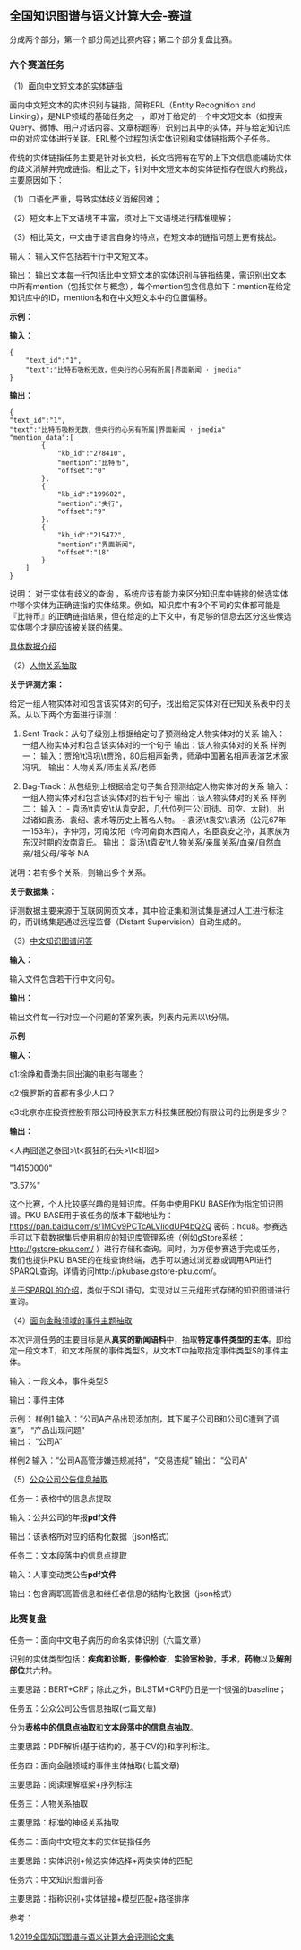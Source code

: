 ## 全国知识图谱与语义计算大会-赛道

分成两个部分，第一个部分简述比赛内容；第二个部分复盘比赛。

### 六个赛道任务

（1）[面向中文短文本的实体链指](https://biendata.com/competition/ccks_2019_el/)

面向中文短文本的实体识别与链指，简称ERL（Entity Recognition and Linking），是NLP领域的基础任务之一，即对于给定的一个中文短文本（如搜索Query、微博、用户对话内容、文章标题等）识别出其中的实体，并与给定知识库中的对应实体进行关联。ERL整个过程包括实体识别和实体链指两个子任务。 

传统的实体链指任务主要是针对长文档，长文档拥有在写的上下文信息能辅助实体的歧义消解并完成链指。相比之下，针对中文短文本的实体链指存在很大的挑战，主要原因如下：

（1）口语化严重，导致实体歧义消解困难；

（2）短文本上下文语境不丰富，须对上下文语境进行精准理解；

（3）相比英文，中文由于语言自身的特点，在短文本的链指问题上更有挑战。

输入：
输入文件包括若干行中文短文本。
 
输出：
输出文本每一行包括此中文短文本的实体识别与链指结果，需识别出文本中所有mention（包括实体与概念），每个mention包含信息如下：mention在给定知识库中的ID，mention名和在中文短文本中的位置偏移。

**示例：**

**输入：**

```
{
    "text_id":"1",
    "text":"比特币吸粉无数，但央行的心另有所属|界面新闻 · jmedia"
}
```

**输出：**

```
{
"text_id":"1",
"text":"比特币吸粉无数，但央行的心另有所属|界面新闻 · jmedia"
"mention_data":[
        {
            "kb_id":"278410",
            "mention":"比特币",
            "offset":"0"
        },
        {
            "kb_id":"199602",
            "mention":"央行",
            "offset":"9"
        },
        {
            "kb_id":"215472",
            "mention":"界面新闻",
            "offset":"18"
        }
    ]
}
```
说明：
对于实体有歧义的查询 ，系统应该有能力来区分知识库中链接的候选实体中哪个实体为正确链指的实体结果。例如，知识库中有3个不同的实体都可能是『比特币』的正确链指结果，但在给定的上下文中，有足够的信息去区分这些候选实体哪个才是应该被关联的结果。

[具体数据介绍](https://biendata.com/competition/ccks_2019_el/data/)

（2）[人物关系抽取](https://biendata.com/competition/ccks_2019_ipre/)

**关于评测方案：**

给定一组人物实体对和包含该实体对的句子，找出给定实体对在已知关系表中的关系。从以下两个方面进行评测：
 
1.  Sent-Track：从句子级别上根据给定句子预测给定人物实体对的关系
    输入：一组人物实体对和包含该实体对的一个句子 
    输出：该人物实体对的关系 
    样例一：
        输入：贾玲\t冯巩\t贾玲，80后相声新秀，师承中国著名相声表演艺术家冯巩。
        输出：人物关系/师生关系/老师

2.   Bag-Track：从包级别上根据给定句子集合预测给定人物实体对的关系
    输入：一组人物实体对和包含该实体对的若干句子
    输出：该人物实体对的关系
    样例二：
        输入：
            - 袁汤\t袁安\t从袁安起，几代位列三公(司徒、司空、太尉)，出过诸如袁汤、袁绍、袁术等历史上著名人物。
            - 袁汤\t袁安\t袁汤（公元67年—153年），字仲河，河南汝阳（今河南商水西南人，名臣袁安之孙，其家族为东汉时期的汝南袁氏。
        输出：
              袁汤\t袁安\t人物关系/亲属关系/血亲/自然血亲/祖父母/爷爷 NA
 
   说明：若有多个关系，则输出多个关系。
   
**关于数据集：**
 
评测数据主要来源于互联网网页文本，其中验证集和测试集是通过人工进行标注的，而训练集是通过远程监督（Distant Supervision）自动生成的。
   
   

（3）[中文知识图谱问答](https://biendata.com/competition/ccks_2019_6/)

**输入：**

输入文件包含若干行中文问句。
 
**输出：**

输出文件每一行对应一个问题的答案列表，列表内元素以\t分隔。
 
**示例**
 
**输入：**

q1:徐峥和黄渤共同出演的电影有哪些？

q2:俄罗斯的首都有多少人口？

q3:北京亦庄投资控股有限公司持股京东方科技集团股份有限公司的比例是多少？
 
**输出：**

<人再囧途之泰囧>\t<疯狂的石头>\t<印囧>

"14150000"

"3.57%"

这个比赛，个人比较感兴趣的是知识库。任务中使用PKU BASE作为指定知识图谱。PKU BASE用于该任务的版本下载地址为：https://pan.baidu.com/s/1MOv9PCTcALVIiodUP4bQ2Q 密码：hcu8。参赛选手可以下载数据集后使用相应的知识库管理系统（例如gStore系统：http://gstore-pku.com/ ）进行存储和查询。同时，为方便参赛选手完成任务，我们也提供PKU BASE的在线查询终端，选手可以通过浏览器或调用API进行SPARQL查询。详情访问http://pkubase.gstore-pku.com/。

[关于SPARQL的介绍](https://www.w3.org/TR/rdf-sparql-query/)，类似于SQL语句，实现对以三元组形式存储的知识图谱进行查询。




（4）[面向金融领域的事件主题抽取](https://biendata.com/competition/ccks_2019_4/)

本次评测任务的主要目标是从**真实的新闻语料**中，抽取**特定事件类型的主体**。即给定一段文本T，和文本所属的事件类型S，从文本T中抽取指定事件类型S的事件主体。

输入：一段文本，事件类型S
 
输出：事件主体
 
示例：
样例1
输入：”公司A产品出现添加剂，其下属子公司B和公司C遭到了调查”， “产品出现问题”  
输出： “公司A”
 
样例2
输入：“公司A高管涉嫌违规减持”，“交易违规”
输出： “公司A”

（5）[公众公司公告信息抽取](https://biendata.com/competition/ccks_2019_5/)

任务一：表格中的信息点提取

输入：公共公司的年报**pdf文件**

输出：该表格所对应的结构化数据（json格式）

任务二：文本段落中的信息点提取

输入：人事变动类公告**pdf文件**

输出：包含离职高管信息和继任者信息的结构化数据（json格式）

### 比赛复盘

任务一：面向中文电子病历的命名实体识别（六篇文章）

识别的实体类型包括：**疾病和诊断**，**影像检查**，**实验室检验**，**手术**，**药物**以及**解剖部位**共六种。

主要思路：BERT+CRF；除此之外，BiLSTM+CRF仍旧是一个很强的baseline；

任务五：公众公司公告信息抽取(七篇文章)

分为**表格中的信息点抽取**和**文本段落中的信息点抽取**。

主要思路：PDF解析(基于结构的，基于CV的)和序列标注。

任务四：面向金融领域的事件主体抽取(七篇文章)

主要思路：阅读理解框架+序列标注

任务三：人物关系抽取

主要思路：标准的神经关系抽取

任务二：面向中文短文本的实体链指任务

主要思路：实体识别+候选实体选择+两类实体的匹配

任务六：中文知识图谱问答

主要思路：指称识别+实体链接+模型匹配+路径排序

参考：

1.[2019全国知识图谱与语义计算大会评测论文集](https://conference.bj.bcebos.com/ccks2019/eval/webpage/index.html)